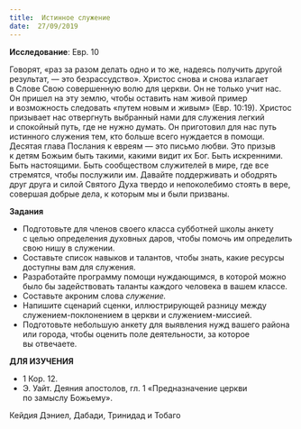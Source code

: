 ```yaml
---
title:  Истинное служение
date:  27/09/2019
---
```


**Исследование**: Евр. 10

Говорят, «раз за разом делать одно и то же, надеясь получить другой результат, — это безрассудство». Христос снова и снова излагает в Слове Свою совершенную волю для церкви. Он не только учит нас. Он пришел на эту землю, чтобы оставить нам живой пример и возможность следовать «путем новым и живым» (Евр. 10:19). Христос призывает нас отвергнуть выбранный нами для служения легкий и спокойный путь, где не нужно думать. Он приготовил для нас путь истинного служения тем, кто больше всего нуждается в помощи. Десятая глава Послания к евреям — это письмо любви. Это призыв к детям Божьим быть такими, какими видит их Бог. Быть искренними. Быть настоящими. Быть сообществом служителей в мире, где все стремятся, чтобы послужили им. Давайте поддерживать и ободрять друг друга и силой Святого Духа твердо и непоколебимо стоять в вере, совершая добрые дела, к которым мы и были призваны.

**Задания**

- Подготовьте для членов своего класса субботней школы анкету с целью определения духовных даров, чтобы помочь им определить свою нишу в служении.
- Составьте список навыков и талантов, чтобы знать, какие ресурсы доступны вам для служения.
- Разработайте программу помощи нуждающимся, в которой можно было бы задействовать таланты каждого человека в вашем классе.
- Составьте акроним слова _служение._
- Напишите сценарий сценки, иллюстрирующей разницу между служением-поклонением в церкви и служением-миссией.
- Подготовьте небольшую анкету для выявления нужд вашего района или города, чтобы оценить поле деятельности, за которое вы отвечаете.

**ДЛЯ ИЗУЧЕНИЯ**

- 1 Кор. 12.
- Э. Уайт. Деяния апостолов, гл. 1 «Предназначение церкви по замыслу Божьему».

Кейдия Дэниел, Дабади, Тринидад и Тобаго